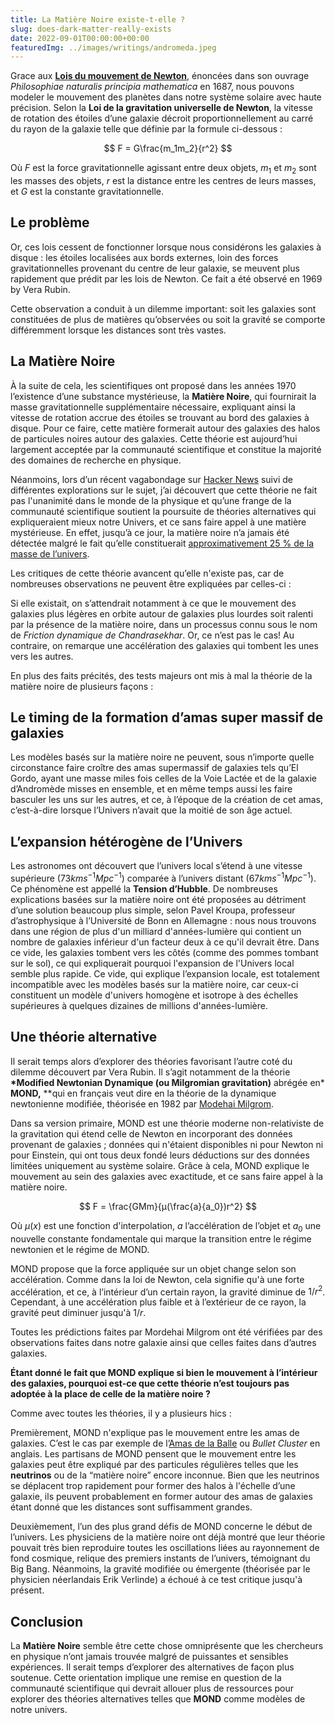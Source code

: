 ```yaml
---
title: La Matière Noire existe-t-elle ?
slug: does-dark-matter-really-exists
date: 2022-09-01T00:00:00+00:00
featuredImg: ../images/writings/andromeda.jpeg
---
```


Grace aux **[Lois du mouvement de Newton](https://fr.wikipedia.org/wiki/Lois_du_mouvement_de_Newton)**, énoncées dans son ouvrage _Philosophiae naturalis principia mathematica_ en 1687, nous pouvons modeler le mouvement des planètes dans notre système solaire avec haute précision. Selon la **Loi de la gravitation universelle de Newton**, la vitesse de rotation des étoiles d’une galaxie décroit proportionnellement au carré du rayon de la galaxie telle que définie par la formule ci-dessous :

$$
F = G\frac{m_1m_2}{r^2}
$$

Où $F$ est la force gravitationnelle agissant entre deux objets, $m_1$ et $m_2$ sont les masses des objets, $r$ est la distance entre les centres de leurs masses, et $G$ est la constante gravitationnelle.

## Le problème

Or, ces lois cessent de fonctionner lorsque nous considérons les galaxies à disque : les étoiles localisées aux bords externes, loin des forces gravitationnelles provenant du centre de leur galaxie, se meuvent plus rapidement que prédit par les lois de Newton. Ce fait a été observé en 1969 by Vera Rubin.

Cette observation a conduit à un dilemme important: soit les galaxies sont constituées de plus de matières qu’observées ou soit la gravité se comporte différemment lorsque les distances sont très vastes.

## La Matière Noire

À la suite de cela, les scientifiques ont proposé dans les années 1970 l’existence d’une substance mystérieuse, la **Matière Noire**, qui fournirait la masse gravitationnelle supplémentaire nécessaire, expliquant ainsi la vitesse de rotation accrue des étoiles se trouvant au bord des galaxies à disque. Pour ce faire, cette matière formerait autour des galaxies des halos de particules noires autour des galaxies. Cette théorie est aujourd’hui largement acceptée par la communauté scientifique et constitue la majorité des domaines de recherche en physique.

Néanmoins, lors d’un récent vagabondage sur [Hacker News](https://news.ycombinator.com/item?id=32414870) suivi de différentes explorations sur le sujet, j’ai découvert que cette théorie ne fait pas l'unanimité dans le monde de la physique et qu’une frange de la communauté scientifique soutient la poursuite de théories alternatives qui expliqueraient mieux notre Univers, et ce sans faire appel à une matière mystérieuse. En effet, jusqu’à ce jour, la matière noire n’a jamais été détectée malgré le fait qu’elle constituerait [approximativement 25 % de la masse de l’univers](https://iai.tv/articles/dark-matter-doesnt-exist-auid-2180).

Les critiques de cette théorie avancent qu’elle n'existe pas, car de nombreuses observations ne peuvent être expliquées par celles-ci :

Si elle existait, on s’attendrait notamment à ce que le mouvement des galaxies plus légères en orbite autour de galaxies plus lourdes soit ralenti par la présence de la matière noire, dans un processus connu sous le nom de _Friction dynamique de Chandrasekhar_. Or, ce n’est pas le cas! Au contraire, on remarque une accélération des galaxies qui tombent les unes vers les autres.

En plus des faits précités, des tests majeurs ont mis à mal la théorie de la matière noire de plusieurs façons :

## Le timing de la formation d’amas super massif de galaxies

Les modèles basés sur la matière noire ne peuvent, sous n’importe quelle circonstance faire croître des amas supermassif de galaxies tels qu’El Gordo, ayant une masse miles fois celles de la Voie Lactée et de la galaxie d’Andromède misses en ensemble, et en même temps aussi les faire basculer les uns sur les autres, et ce, à l’époque de la création de cet amas, c’est-à-dire lorsque l’Univers n’avait que la moitié de son âge actuel.

## L’expansion hétérogène de l’Univers

Les astronomes ont découvert que l’univers local s’étend à une vitesse supérieure ($73 km s^{-1} Mpc^{-1}$) comparée à l’univers distant ($67 km s^{-1} Mpc^{-1}$). Ce phénomène est appellé la **Tension d’Hubble**. De nombreuses explications basées sur la matière noire ont été proposées au détriment d’une solution beaucoup plus simple, selon Pavel Kroupa, professeur d’astrophysique à l’Université de Bonn en Allemagne : nous nous trouvons dans une région de plus d'un milliard d'années-lumière qui contient un nombre de galaxies inférieur d'un facteur deux à ce qu'il devrait être. Dans ce vide, les galaxies tombent vers les côtés (comme des pommes tombant sur le sol), ce qui expliquerait pourquoi l'expansion de l'Univers local semble plus rapide. Ce vide, qui explique l’expansion locale, est totalement incompatible avec les modèles basés sur la matière noire, car ceux-ci constituent un modèle d'univers homogène et isotrope à des échelles supérieures à quelques dizaines de millions d'années-lumière.

## Une théorie alternative

Il serait temps alors d’explorer des théories favorisant l’autre coté du dilemme découvert par Vera Rubin. Il s’agit notamment de la théorie **\*Modified Newtonian Dynamique (ou Milgromian gravitation)** abrégée en\* **MOND,** \*\*qui en français veut dire en la théorie de la dynamique newtonienne modifiée, théorisée en 1982 par [Modehai Milgrom](https://fr.wikipedia.org/wiki/Mordehai_Milgrom).

Dans sa version primaire, MOND est une théorie moderne non-relativiste de la gravitation qui étend celle de Newton en incorporant des données provenant de galaxies ; données qui n'étaient disponibles ni pour Newton ni pour Einstein, qui ont tous deux fondé leurs déductions sur des données limitées uniquement au système solaire. Grâce à cela, MOND explique le mouvement au sein des galaxies avec exactitude, et ce sans faire appel à la matière noire.

$$
F = \frac{GMm}{μ(\frac{a}{a_0})r^2}
$$

Où $μ(x)$ est une fonction d'interpolation, $a$ l’accélération de l’objet et $a_0$ une nouvelle constante fondamentale qui marque la transition entre le régime newtonien et le régime de MOND.

MOND propose que la force appliquée sur un objet change selon son accélération. Comme dans la loi de Newton, cela signifie qu'à une forte accélération, et ce, à l’intérieur d’un certain rayon, la gravité diminue de $1/r^2$. Cependant, à une accélération plus faible et à l’extérieur de ce rayon, la gravité peut diminuer jusqu'à $1/r$.

Toutes les prédictions faites par Mordehai Milgrom ont été vérifiées par des observations faites dans notre galaxie ainsi que celles faites dans d’autres galaxies.

**Étant donné le fait que MOND explique si bien le mouvement à l’intérieur des galaxies, pourquoi est-ce que cette théorie n’est toujours pas adoptée à la place de celle de la matière noire ?**

Comme avec toutes les théories, il y a plusieurs hics :

Premièrement, MOND n'explique pas le mouvement entre les amas de galaxies. C’est le cas par exemple de l’[Amas de la Balle](https://fr.wikipedia.org/wiki/Amas_de_la_Balle) ou _Bullet Cluster_ en anglais. Les partisans de MOND pensent que le mouvement entre les galaxies peut être expliqué par des particules régulières telles que les **neutrinos** ou de la “matière noire” encore inconnue. Bien que les neutrinos se déplacent trop rapidement pour former des halos à l'échelle d’une galaxie, ils peuvent probablement en former autour des amas de galaxies étant donné que les distances sont suffisamment grandes.

Deuxièmement, l’un des plus grand défis de MOND concerne le début de l’univers. Les physiciens de la matière noire ont déjà montré que leur théorie pouvait très bien reproduire toutes les oscillations liées au rayonnement de fond cosmique, relique des premiers instants de l’univers, témoignant du Big Bang. Néanmoins, la gravité modifiée ou émergente (théorisée par le physicien néerlandais Erik Verlinde) a échoué à ce test critique jusqu'à présent.

## Conclusion

La **Matière Noire** semble être cette chose omniprésente que les chercheurs en physique n’ont jamais trouvée malgré de puissantes et sensibles expériences. Il serait temps d’explorer des alternatives de façon plus soutenue. Cette orientation implique une remise en question de la communauté scientifique qui devrait allouer plus de ressources pour explorer des théories alternatives telles que **MOND** comme modèles de notre univers.
